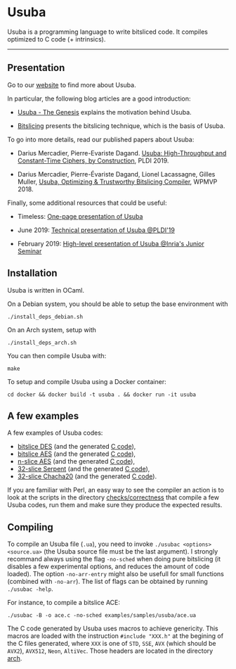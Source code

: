 Usuba
===

Usuba is a programming language to write bitsliced code. It compiles
optimized to C code (+ intrinsics).

---

## Presentation

Go to our [website](https://usubalang.github.io/usuba/) to find more about Usuba.

In particular, the following blog articles are a good introduction:

  - [Usuba - The Genesis](https://usubalang.github.io/usuba/2020/01/07/usuba-genesis.html) explains the motivation behind Usuba.

  - [Bitslicing](https://usubalang.github.io/usuba/2020/01/14/bitslicing.html) presents the bitslicing technique, which is the basis of Usuba.


To go into more details, read our published papers about Usuba:

  * Darius Mercadier, Pierre-Evariste Dagand. [Usuba: High-Throughput and Constant-Time Ciphers, by Construction](https://dariusmercadier.com/assets/documents/usuba-pldi19.pdf), PLDI 2019.

  * Darius Mercadier, Pierre-Évariste Dagand, Lionel Lacassagne, Gilles Muller, [Usuba, Optimizing & Trustworthy Bitslicing Compiler](https://dariusmercadier.com/assets/documents/usuba-wpmvp18.pdf), WPMVP 2018.


Finally, some additional resources that could be useful:

  * Timeless: [One-page presentation of Usuba](https://dariusmercadier.com/assets/documents/overview-usuba.pdf)

  * June 2019: [Technical presentation of Usuba @PLDI'19](https://dariusmercadier.com/assets/documents/slides-pldi-jun19.pdf)

  * February 2019: [High-level presentation of Usuba @Inria's Junior Seminar](https://dariusmercadier.com/assets/documents/inria-junior-seminar-feb19.pdf)



## Installation

Usuba is written in OCaml. 

On a Debian system, you should be able to
setup the base environment with

    ./install_deps_debian.sh


On an Arch system, setup with

    ./install_deps_arch.sh

You can then compile Usuba with:

    make

To setup and compile Usuba using a Docker container:

    cd docker && docker build -t usuba . && docker run -it usuba
    


## A few examples

A few examples of Usuba codes:
 * [bitslice DES](https://github.com/usubalang/examples/samples/usuba/des.ua) (and the generated [C code](https://github.com/usubalang/examples/samples/C/des.c)),
 * [bitslice AES](https://github.com/usubalang/examples/samples/usuba/aes.ua) (and the generated [C code](samples/C/aes.c)),
 * [n-slice AES](https://github.com/usubalang/examples/samples/usuba/aes_kasper.ua) (and the generated [C code](https://github.com/usubalang/examples/samples/C/aes_kasper.c)),
 * [32-slice Serpent](https://github.com/usubalang/examples/samples/usuba/serpent.ua) (and the generated [C code](https://github.com/usubalang/examples/samples/C/serpent.c)),
 * [32-slice Chacha20](https://github.com/usubalang/examples/samples/usuba/chacha20.ua) (and the
   generated [C code](https://github.com/usubalang/examples/samples/C/chacha20.c)).


If you are familiar with Perl, an easy way to see the compiler an
action is to look at the scripts in the
directory [checks/correctness](checks/correctness) that compile a few
Usuba codes, run them and make sure they produce the expected results.


## Compiling

To compile an Usuba file (`.ua`), you need to invoke `./usubac
<options> <source.ua>` (the Usuba source file must be the last argument).
I strongly recommand always using the flag `-no-sched` when doing pure
bitslicing (it disables a few experimental options, and reduces the
amount of code loaded). The option `-no-arr-entry` might also be
usefull for small functions (combined with `-no-arr`).
The list of flags can be obtained by running `./usubac -help`.

For instance, to compile a bitslice ACE:

    ./usubac -B -o ace.c -no-sched examples/samples/usuba/ace.ua

The C code generated by Usuba uses macros to achieve genericity. This
macros are loaded with the instruction `#include "XXX.h"` at the
begining of the C files generated, where `XXX` is one of `STD`, `SSE`,
`AVX` (which should be `AVX2`), `AVX512`, `Neon`, `AltiVec`. Those
headers are located in the directory [arch](arch).
